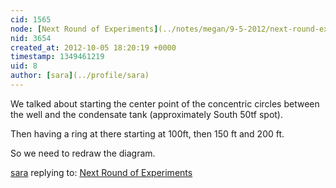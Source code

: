 ```yaml
---
cid: 1565
node: [Next Round of Experiments](../notes/megan/9-5-2012/next-round-experiments)
nid: 3654
created_at: 2012-10-05 18:20:19 +0000
timestamp: 1349461219
uid: 8
author: [sara](../profile/sara)
---
```


We talked about starting the center point of the concentric circles between the well and the condensate tank (approximately South 50tf spot). 

Then having a ring at there starting at 100ft, then 150 ft and 200 ft.

So we need to redraw the diagram.

[sara](../profile/sara) replying to: [Next Round of Experiments](../notes/megan/9-5-2012/next-round-experiments)

